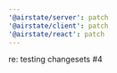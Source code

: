 ```yaml
---
'@airstate/server': patch
'@airstate/client': patch
'@airstate/react': patch
---
```


re: testing changesets #4
